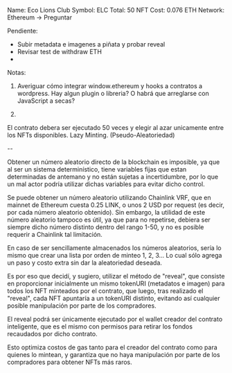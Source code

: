 Name: Eco Lions Club
Symbol: ELC
Total: 50 NFT
Cost: 0.076 ETH
Network: Ethereum -> Preguntar

Pendiente:

- Subir metadata e imagenes a piñata y probar reveal
- Revisar test de withdraw ETH
- 

Notas:

1. Averiguar cómo integrar window.ethereum y hooks a contratos a wordpress. 
Hay algun plugin o libreria? O habrá que arreglarse con JavaScript a secas?

2.
El contrato debera ser ejecutado 50 veces y elegir al azar unicamente entre los NFTs disponibles. Lazy Minting. (Pseudo-Aleatoriedad) 

--

Obtener un número aleatorio directo de la blockchain es imposible, ya que al ser un sistema determinístico, tiene variables fijas que estan determinadas de antemano y no están sujetas a incertidumbre, por lo que un mal actor podría utilizar dichas variables para evitar dicho control.

Se puede obtener un número aleatorio utilizando Chainlink VRF, que en mainnet de Ethereum cuesta 0.25 LINK, o unos 2 USD por request (es decir, por cada número aleatorio obtenido). Sin embargo, la utilidad de este número aleatorio tampoco es útil, ya que para no repetirse, debiera ser siempre dicho número distinto dentro del rango 1-50, y no es posible requerir a Chainlink tal limitación.

En caso de ser sencillamente almacenados los números aleatorios, sería lo mismo que crear una lista por orden de minteo 1, 2, 3... Lo cual sólo agrega un paso y costo extra sin dar la aleatoriedad deseada.

Es por eso que decidí, y sugiero, utilizar el método de "reveal", que consiste en proporcionar inicialmente un mismo tokenURI (metadatos e imagen) para todos los NFT minteados por el contrato, que luego, tras realizado el "reveal", cada NFT apuntaría a un tokenURI distinto, evitando así cualquier posible manipulación por parte de los compradores.

El reveal podrá ser únicamente ejecutado por el wallet creador del contrato inteligente, que es el mismo con permisos para retirar los fondos recaudados por dicho contrato.

Esto optimiza costos de gas tanto para el creador del contrato como para quienes lo mintean, y garantiza que no haya manipulación por parte de los compradores para obtener NFTs más raros.


